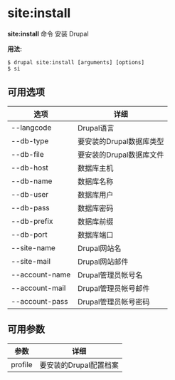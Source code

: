 # site:install
**site:install** 命令 安装 Drupal

**用法:**
```
$ drupal site:install [arguments] [options] 
$ si  
```

## 可用选项
选项 | 详细
-------|-------------
--langcode | Drupal语言
--db-type | 要安装的Drupal数据库类型
--db-file | 要安装的Drupal数据库文件
--db-host | 数据库主机
--db-name | 数据库名称
--db-user | 数据库用户
--db-pass | 数据库密码
--db-prefix | 数据库前缀
--db-port | 数据库端口
--site-name | Drupal网站名
--site-mail | Drupal网站邮件
--account-name | Drupal管理员帐号名
--account-mail | Drupal管理员帐号邮件
--account-pass | Drupal管理员帐号密码

## 可用参数
参数 | 详细
---------|-------------
profile | 要安装的Drupal配置档案
